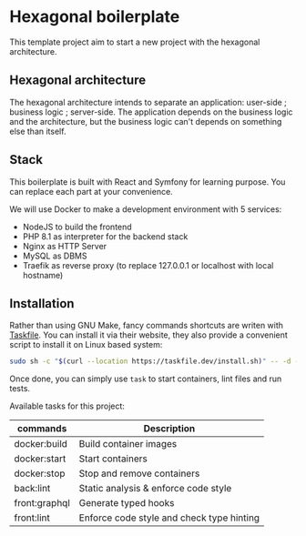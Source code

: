 # Hexagonal boilerplate

This template project aim to start a new project with the hexagonal architecture.

## Hexagonal architecture

The hexagonal architecture intends to separate an application: user-side ; business logic ; server-side. The application depends on the business logic and the architecture, but the business logic can't depends on something else than itself.

## Stack

This boilerplate is built with React and Symfony for learning purpose. You can replace each part at your convenience.

We will use Docker to make a development environment with 5 services:

- NodeJS to build the frontend
- PHP 8.1 as interpreter for the backend stack
- Nginx as HTTP Server
- MySQL as DBMS
- Traefik as reverse proxy (to replace 127.0.0.1 or localhost with local hostname)

## Installation

Rather than using GNU Make, fancy commands shortcuts are writen with [Taskfile](https://taskfile.dev/). You can install it via their website, they also provide a convenient script to install it on Linux based system:

```sh
sudo sh -c "$(curl --location https://taskfile.dev/install.sh)" -- -d -b /usr/local/bin
```

Once done, you can simply use `task` to start containers, lint files and run tests.

Available tasks for this project:

| commands            |   Description                                           |
| ------------------- | ------------------------------------------------------- |
| docker:build        | 	Build container images                                |
| docker:start        | 	Start containers                                      |
| docker:stop         |   Stop and remove containers                            |
| back:lint        | 	Static analysis & enforce code style                  |
| front:graphql       | 	Generate typed hooks                                  |
| front:lint          | 	Enforce code style and check type hinting             |

